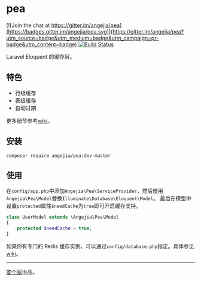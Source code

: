 # pea

[![Join the chat at https://gitter.im/angejia/pea](https://badges.gitter.im/angejia/pea.svg)](https://gitter.im/angejia/pea?utm_source=badge&utm_medium=badge&utm_campaign=pr-badge&utm_content=badge)
[![Build Status](https://travis-ci.org/angejia/pea.svg?branch=master)](https://travis-ci.org/angejia/pea)

Laravel Eloquent 的缓存层。

## 特色

- 行级缓存
- 表级缓存
- 自动过期

更多细节参考[wiki](../../wiki)。

## 安装

```
composer require angejia/pea:dev-master
```

## 使用

在`config/app.php`中添加`Angejia\Pea\ServiceProvider`，然后使用`Angejia\Pea\Model`替换`Illuminate\Database\Eloquent\Model`。 最后在模型中设置`protected`属性`$needCache`为`true`即可开启缓存支持。

```php
class UserModel extends \Angejia\Pea\Model
{
    protected $needCache = true;
}
```

如果你有专门的 Redis 缓存实例，可以通过`config/database.php`指定。具体参见[wiki](../../wiki/Laravel-配置)。

---
[安个家](http://www.angejia.com/)出品。
